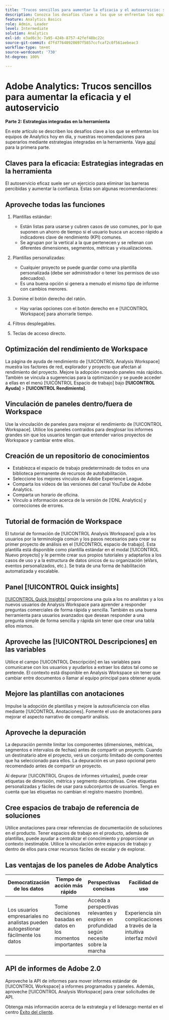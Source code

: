 ```yaml
---
title: 'Trucos sencillos para aumentar la eficacia y el autoservicio: segunda parte'
description: Conozca los desafíos clave a los que se enfrentan los equipos de Analytics hoy en día, y nuestras recomendaciones para superarlos mediante estrategias integradas en la herramienta.
feature: Analytics Basics
role: Admin, Leader
level: Intermediate
solution: Analytics
exl-id: e3ad6c3c-7a95-424b-8757-42fef48bc22c
source-git-commit: d7fd77640928697f5857ccfcaf2c0f561aebeac3
workflow-type: tm+mt
source-wordcount: '730'
ht-degree: 100%

---
```


# Adobe Analytics: Trucos sencillos para aumentar la eficacia y el autoservicio

**Parte 2: Estrategias integradas en la herramienta**

En este artículo se describen los desafíos clave a los que se enfrentan los equipos de Analytics hoy en día, y nuestras recomendaciones para superarlos mediante estrategias integradas en la herramienta. Vaya [aquí](/help/strategy/analytics-simple-hacks-for-efficiency-part-one.md) para la primera parte.

## Claves para la eficacia: Estrategias integradas en la herramienta

El autoservicio eficaz suele ser un ejercicio para eliminar las barreras percibidas y aumentar la confianza. Estas son algunas recomendaciones:

## Aproveche todas las funciones

1. Plantillas estándar:

   * Están listas para usarse y cubren casos de uso comunes, por lo que suponen un ahorro de tiempo si el usuario busca un acceso rápido a indicadores clave de rendimiento (KPI) comunes.
   * Se agrupan por la vertical a la que pertenecen y se rellenan con diferentes dimensiones, segmentos, métricas y visualizaciones.

1. Plantillas personalizadas:

   * Cualquier proyecto se puede guardar como una plantilla personalizada (debe ser administrador o tener los permisos de uso adecuados).
   * Es una buena opción si genera a menudo el mismo tipo de informe con cambios menores.

1. Domine el botón derecho del ratón.

   * Hay varias opciones con el botón derecho en e [!UICONTROL Workspace] para ahorrarle tiempo.

1. Filtros desplegables.

1. Teclas de acceso directo.

## Optimización del rendimiento de Workspace

La página de ayuda de rendimiento de [!UICONTROL Analysis Workspace] muestra los factores de red, explorador y proyecto que afectan al rendimiento del proyecto. Mejore la adopción creando paneles más rápidos. También se vincula a sugerencias para la optimización y se puede acceder a ellas en el menú [!UICONTROL Espacio de trabajo] bajo **[!UICONTROL Ayuda]** > **[!UICONTROL Rendimiento]**.

## Vinculación de paneles dentro/fuera de Workspace

Use la vinculación de paneles para mejorar el rendimiento de [!UICONTROL Workspace]. Utilice los paneles contraídos para desglosar los informes grandes sin que los usuarios tengan que entender varios proyectos de Workspace y cambiar entre ellos.

## Creación de un repositorio de conocimientos

* Establezca el espacio de trabajo predeterminado de todos en una biblioteca permanente de recursos de autohabilitación.
* Seleccione los mejores vínculos de Adobe Experience League.
* Comparta los vídeos de las versiones del canal YouTube de Adobe Analytics.
* Comparta un horario de oficina.
* Vínculo a información acerca de la versión de [!DNL Analytics] y correcciones de errores.

## Tutorial de formación de Workspace

El tutorial de formación de [!UICONTROL Analysis Workspace] guía a los usuarios por la terminología común y los pasos necesarios para crear su primer proyecto de análisis en el [!UICONTROL espacio de trabajo]. Esta plantilla está disponible como plantilla estándar en el modal [!UICONTROL Nuevo proyecto] y le permite crear sus propios tutoriales y adaptarlos a los casos de uso y a la estructura de datos únicos de su organización (eVars, eventos personalizados, etc.). Se trata de una forma de habilitación automatizada y escalable.

## Panel [!UICONTROL Quick insights]

[[!UICONTROL Quick Insights]](https://experienceleague.adobe.com/docs/analytics/analyze/analysis-workspace/panels/quickinsight.html?lang=es) proporciona una guía a los no analistas y a los nuevos usuarios de Analysis Workspace para aprender a responder preguntas comerciales de forma rápida y sencilla. También es una buena herramienta para usuarios avanzados que desean responder a una pregunta simple de forma sencilla y rápida sin tener que crear una tabla ellos mismos.

## Aproveche las [!UICONTROL Descripciones] en las variables

Utilice el campo [!UICONTROL Descripción] en las variables para comunicarse con los usuarios y ayudarlos a extraer los datos tal como se pretende. El contexto está disponible en Analysis Workspace sin tener que cambiar entre documentos o llamar al equipo principal para obtener ayuda.

## Mejore las plantillas con anotaciones

Impulse la adopción de plantillas y mejore la autosuficiencia con ellas mediante [!UICONTROL Anotaciones]. Fomente el uso de anotaciones para mejorar el aspecto narrativo de compartir análisis.

## Aproveche la depuración

La depuración permite limitar los componentes (dimensiones, métricas, segmentos e intervalos de fechas) antes de compartir un proyecto. Cuando un destinatario abre el proyecto, verá un conjunto limitado de componentes que ha seleccionado para ellos. La depuración es un paso opcional pero recomendado antes de compartir un proyecto.

Al depurar [!UICONTROL Grupos de informes virtuales], puede crear etiquetas de dimensión, métrica y segmento descriptivas. Cree etiquetas personalizadas y fáciles de usar para subconjuntos de usuarios. Tenga en cuenta que las etiquetas no cambian el registro maestro (nombre).

## Cree espacios de trabajo de referencia de soluciones

Utilice anotaciones para crear referencias de documentación de soluciones en el producto. Tener espacios de trabajo en el producto, además de plantillas, puede ayudar a centralizar el conocimiento y proporcionar un contexto inestimable. Utilice la vinculación entre espacios de trabajo y dentro de ellos para crear recursos fáciles de escalar y de explorar.

## Las ventajas de los paneles de Adobe Analytics

| Democratización de los datos | Tiempo de acción más rápido | Perspectivas concisas | Facilidad de uso |
| --- | --- | --- | --- |
| Los usuarios empresariales no analistas pueden autogestionar fácilmente los datos | Tome decisiones basadas en datos en los momentos importantes | Acceda a perspectivas relevantes y explore en profundidad según necesite sobre la marcha | Experiencia sin complicaciones a través de la intuitiva interfaz móvil |

## API de informes de Adobe 2.0

Aproveche la API de informes para mover informes estándar de [!UICONTROL Workspace] a informes programados y paneles. Además, aproveche [!UICONTROL Analysis Workspace] para crear solicitudes de API.

Obtenga más información acerca de la estrategia y el liderazgo mental en el centro [Éxito del cliente](https://experienceleague.adobe.com/docs/customer-success/customer-success/overview.html?lang=es).